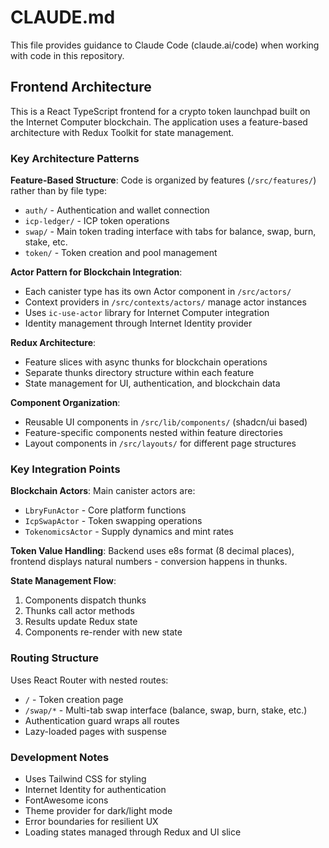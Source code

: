# CLAUDE.md

This file provides guidance to Claude Code (claude.ai/code) when working with code in this repository.

## Frontend Architecture

This is a React TypeScript frontend for a crypto token launchpad built on the Internet Computer blockchain. The application uses a feature-based architecture with Redux Toolkit for state management.

### Key Architecture Patterns

**Feature-Based Structure**: Code is organized by features (`/src/features/`) rather than by file type:
- `auth/` - Authentication and wallet connection
- `icp-ledger/` - ICP token operations 
- `swap/` - Main token trading interface with tabs for balance, swap, burn, stake, etc.
- `token/` - Token creation and pool management

**Actor Pattern for Blockchain Integration**: 
- Each canister type has its own Actor component in `/src/actors/`
- Context providers in `/src/contexts/actors/` manage actor instances
- Uses `ic-use-actor` library for Internet Computer integration
- Identity management through Internet Identity provider

**Redux Architecture**:
- Feature slices with async thunks for blockchain operations
- Separate thunks directory structure within each feature
- State management for UI, authentication, and blockchain data

**Component Organization**:
- Reusable UI components in `/src/lib/components/` (shadcn/ui based)
- Feature-specific components nested within feature directories
- Layout components in `/src/layouts/` for different page structures

### Key Integration Points

**Blockchain Actors**: Main canister actors are:
- `LbryFunActor` - Core platform functions
- `IcpSwapActor` - Token swapping operations  
- `TokenomicsActor` - Supply dynamics and mint rates

**Token Value Handling**: Backend uses e8s format (8 decimal places), frontend displays natural numbers - conversion happens in thunks.

**State Management Flow**:
1. Components dispatch thunks
2. Thunks call actor methods
3. Results update Redux state
4. Components re-render with new state

### Routing Structure

Uses React Router with nested routes:
- `/` - Token creation page
- `/swap/*` - Multi-tab swap interface (balance, swap, burn, stake, etc.)
- Authentication guard wraps all routes
- Lazy-loaded pages with suspense

### Development Notes

- Uses Tailwind CSS for styling
- Internet Identity for authentication
- FontAwesome icons
- Theme provider for dark/light mode
- Error boundaries for resilient UX
- Loading states managed through Redux and UI slice